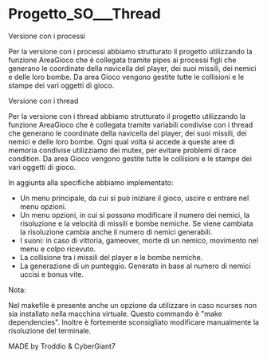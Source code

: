# Progetto_SO___Thread

Versione con i processi

Per la versione con i processi abbiamo strutturato il progetto utilizzando la funzione AreaGioco che è collegata tramite pipes
ai processi figli che generano le coordinate della navicella del player, dei suoi missili, dei nemici e delle loro bombe.
Da area Gioco vengono gestite tutte le collisioni e le stampe dei vari oggetti di gioco.

Versione con i thread

Per la versione con i thread abbiamo strutturato il progetto utilizzando la funzione AreaGioco che è collegata tramite 
variabili condivise con i thread che generano le coordinate della navicella del player, dei suoi missili, dei nemici e 
delle loro bombe. Ogni qual volta si accede a queste aree di memoria condivise utilizziamo dei mutex, per evitare 
problemi di race condition.
Da area Gioco vengono gestite tutte le collisioni e le stampe dei vari oggetti di gioco.


In aggiunta alla specifiche abbiamo implementato:

- Un menu principale, da cui si può iniziare il gioco, uscire o entrare nel menu opzioni.
- Un menu opzioni, in cui si possono modificare il numero dei nemici, la risoluzione e la velocità di missili e bombe nemiche.
	Se viene cambiata la risoluzione cambia anche il numero di nemici generabili.
- I suoni: in caso di vittoria, gameover, morte di un nemico, movimento nel menu e colpo ricevuto.
- La collisione tra i missili del player e le bombe nemiche.
- La generazione di un punteggio. Generato in base al numero di nemici uccisi e bonus vite.

Nota:

Nel makefile è presente anche un opzione da utilizzare in caso ncurses non sia installato nella macchina virtuale. Questo commando
è "make dependencies".
Inoltre è fortemente sconsigliato modificare manualmente la risoluzione del terminale.

MADE by Troddio & CyberGiant7
